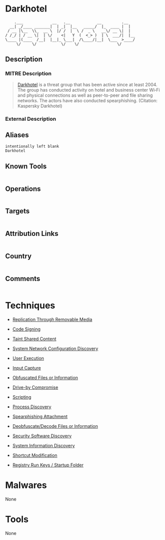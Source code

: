 
# Darkhotel

```
    .___             __   .__            __         .__   
  __| _/____ _______|  | _|  |__   _____/  |_  ____ |  |  
 / __ |\__  \\_  __ \  |/ /  |  \ /  _ \   __\/ __ \|  |  
/ /_/ | / __ \|  | \/    <|   Y  (  <_> )  | \  ___/|  |__
\____ |(____  /__|  |__|_ \___|  /\____/|__|  \___  >____/
     \/     \/           \/    \/                 \/      

```

## Description

### MITRE Description

> [Darkhotel](https://attack.mitre.org/groups/G0012) is a threat group that has been active since at least 2004. The group has conducted activity on hotel and business center Wi‑Fi and physical connections as well as peer-to-peer and file sharing networks. The actors have also conducted spearphishing. (Citation: Kaspersky Darkhotel)

### External Description

> 

## Aliases

```
intentionally left blank
Darkhotel
```

## Known Tools

```

```

## Operations

```

```

## Targets

```

```

## Attribution Links

```

```

## Country

```

```

## Comments

```

```

# Techniques


* [Replication Through Removable Media](../techniques/Replication-Through-Removable-Media.md)

* [Code Signing](../techniques/Code-Signing.md)
    
* [Taint Shared Content](../techniques/Taint-Shared-Content.md)
    
* [System Network Configuration Discovery](../techniques/System-Network-Configuration-Discovery.md)
    
* [User Execution](../techniques/User-Execution.md)
    
* [Input Capture](../techniques/Input-Capture.md)
    
* [Obfuscated Files or Information](../techniques/Obfuscated-Files-or-Information.md)
    
* [Drive-by Compromise](../techniques/Drive-by-Compromise.md)
    
* [Scripting](../techniques/Scripting.md)
    
* [Process Discovery](../techniques/Process-Discovery.md)
    
* [Spearphishing Attachment](../techniques/Spearphishing-Attachment.md)
    
* [Deobfuscate/Decode Files or Information](../techniques/Deobfuscate-Decode-Files-or-Information.md)
    
* [Security Software Discovery](../techniques/Security-Software-Discovery.md)
    
* [System Information Discovery](../techniques/System-Information-Discovery.md)
    
* [Shortcut Modification](../techniques/Shortcut-Modification.md)
    
* [Registry Run Keys / Startup Folder](../techniques/Registry-Run-Keys---Startup-Folder.md)
    

# Malwares

None

# Tools

None

